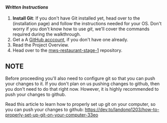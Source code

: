 #### _Written Instructions_

1. **Install Git**: If you don't have Git installed yet, head over to the (installation page) and follow the instructions needed for your OS. Don't worry if you don't know how to use *git*, we'll cover the commands required during the walkthrough.
2. Get a A [GitHub acccount](https://github.com/), if you don't have one already.
3. Read the Project Overview.
4. Head over to the [mws-restaurant-stage-1](https://github.com/udacity/mws-restaurant-stage-1) repository.

## NOTE

Before proceeding you'll also need to configure git so that you can push your changes to it. If you don't plan on us pushing changes to github, then you don't need to do that right now.  However, it is highly recommended to push your changes to github.

Read this article to learn how to properly set up git on your computer, so you can push your changes to github: https://dev.to/landonp1203/how-to-properly-set-up-git-on-your-computer-33eo
